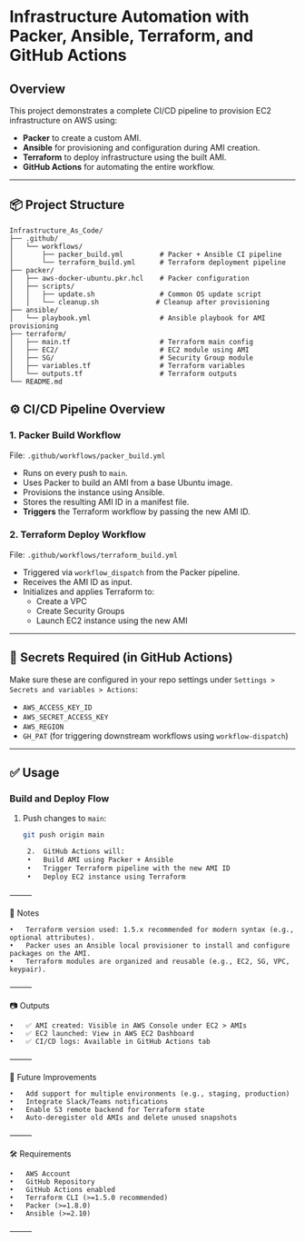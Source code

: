 # Infrastructure Automation with Packer, Ansible, Terraform, and GitHub Actions

## Overview

This project demonstrates a complete CI/CD pipeline to provision EC2 infrastructure on AWS using:

- **Packer** to create a custom AMI.
- **Ansible** for provisioning and configuration during AMI creation.
- **Terraform** to deploy infrastructure using the built AMI.
- **GitHub Actions** for automating the entire workflow.

---

## 📦 Project Structure
```
Infrastructure_As_Code/
├── .github/
│   └── workflows/
│       ├── packer_build.yml         # Packer + Ansible CI pipeline
│       └── terraform_build.yml      # Terraform deployment pipeline
├── packer/
│   ├── aws-docker-ubuntu.pkr.hcl    # Packer configuration
│   ├── scripts/
│   │   ├── update.sh                # Common OS update script
│   │   └── cleanup.sh              # Cleanup after provisioning
├── ansible/
│   └── playbook.yml                 # Ansible playbook for AMI provisioning
├── terraform/
│   ├── main.tf                      # Terraform main config
│   ├── EC2/                         # EC2 module using AMI
│   ├── SG/                          # Security Group module
│   ├── variables.tf                 # Terraform variables
│   └── outputs.tf                   # Terraform outputs
└── README.md
```

## ⚙️ CI/CD Pipeline Overview

### 1. Packer Build Workflow

File: `.github/workflows/packer_build.yml`

- Runs on every push to `main`.
- Uses Packer to build an AMI from a base Ubuntu image.
- Provisions the instance using Ansible.
- Stores the resulting AMI ID in a manifest file.
- **Triggers** the Terraform workflow by passing the new AMI ID.

### 2. Terraform Deploy Workflow

File: `.github/workflows/terraform_build.yml`

- Triggered via `workflow_dispatch` from the Packer pipeline.
- Receives the AMI ID as input.
- Initializes and applies Terraform to:
  - Create a VPC
  - Create Security Groups
  - Launch EC2 instance using the new AMI

---

## 🔐 Secrets Required (in GitHub Actions)

Make sure these are configured in your repo settings under `Settings > Secrets and variables > Actions`:

- `AWS_ACCESS_KEY_ID`
- `AWS_SECRET_ACCESS_KEY`
- `AWS_REGION`
- `GH_PAT` (for triggering downstream workflows using `workflow-dispatch`)

---

## ✅ Usage

### Build and Deploy Flow

1. Push changes to `main`:
   ```bash
   git push origin main

	2.	GitHub Actions will:
	•	Build AMI using Packer + Ansible
	•	Trigger Terraform pipeline with the new AMI ID
	•	Deploy EC2 instance using Terraform

⸻

📌 Notes

	•	Terraform version used: 1.5.x recommended for modern syntax (e.g., optional attributes).
	•	Packer uses an Ansible local provisioner to install and configure packages on the AMI.
	•	Terraform modules are organized and reusable (e.g., EC2, SG, VPC, keypair).

⸻

📷 Outputs

	•	✅ AMI created: Visible in AWS Console under EC2 > AMIs
	•	✅ EC2 launched: View in AWS EC2 Dashboard
	•	✅ CI/CD logs: Available in GitHub Actions tab

⸻

🚀 Future Improvements

	•	Add support for multiple environments (e.g., staging, production)
	•	Integrate Slack/Teams notifications
	•	Enable S3 remote backend for Terraform state
	•	Auto-deregister old AMIs and delete unused snapshots

⸻

🛠️ Requirements

	•	AWS Account
	•	GitHub Repository
	•	GitHub Actions enabled
	•	Terraform CLI (>=1.5.0 recommended)
	•	Packer (>=1.8.0)
	•	Ansible (>=2.10)

⸻